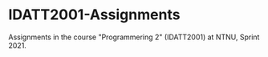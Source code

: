 # IDATT2001-Assignments
Assignments in the course "Programmering 2" (IDATT2001) at NTNU, Sprint 2021.
